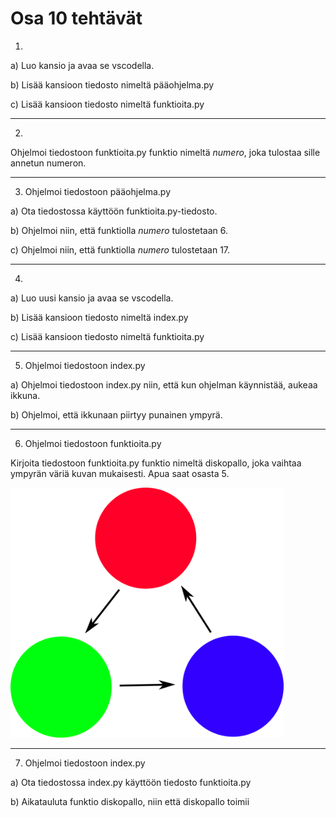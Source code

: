 # Osa 10 tehtävät

1. 

a) Luo kansio ja avaa se vscodella.

b) Lisää kansioon tiedosto nimeltä pääohjelma.py

c) Lisää kansioon tiedosto nimeltä funktioita.py

---

2. 

Ohjelmoi tiedostoon funktioita.py funktio nimeltä _numero_, joka tulostaa sille annetun numeron.

---

3. Ohjelmoi tiedostoon pääohjelma.py

a) Ota tiedostossa käyttöön funktioita.py-tiedosto.

b) Ohjelmoi niin, että funktiolla _numero_ tulostetaan 6.

c) Ohjelmoi niin, että funktiolla _numero_ tulostetaan 17.

---

4. 

a) Luo uusi kansio ja avaa se vscodella.

b) Lisää kansioon tiedosto nimeltä index.py

c) Lisää kansioon tiedosto nimeltä funktioita.py

---

5. Ohjelmoi tiedostoon index.py

a) Ohjelmoi tiedostoon index.py niin, että kun ohjelman käynnistää, aukeaa ikkuna.

b) Ohjelmoi, että ikkunaan piirtyy punainen ympyrä.

---

6. Ohjelmoi tiedostoon funktioita.py

Kirjoita tiedostoon funktioita.py funktio nimeltä diskopallo, joka vaihtaa ympyrän väriä kuvan mukaisesti. Apua saat osasta 5.

<img src="kuvat/diskopallo.png" height="400">

---

7. Ohjelmoi tiedostoon index.py

a) Ota tiedostossa index.py käyttöön tiedosto funktioita.py

b) Aikatauluta funktio diskopallo, niin että diskopallo toimii 